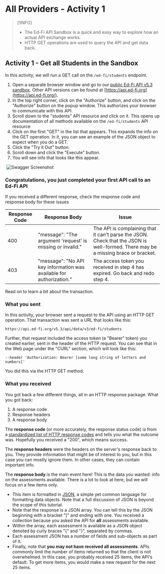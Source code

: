 # All Providers - Activity 1

> [!INFO]
>
> * The Ed-Fi API Sandbox is a quick and easy way to explore how an actual API exchange works.
> * HTTP GET operations are used to query the API and get data back.

## Activity 1 - Get all Students in the Sandbox

In this activity, we will run a GET call on the `/ed-fi/students` endpoint.

1. Open a separate browser window and go to our [public Ed-Fi API v5.3 sandbox](https://api.ed-fi.org/v5.3/docs/swagger/index.html?urls.primaryName=Resources). Other API versions can be found at [https://api.ed-fi.org](https://api.ed-fi.org/).
2. In the top right corner, click on the "Authorize" button, and click on the "Authorize" button on the popup window. This authorizes your browser to communicate with this API.
3. Scroll down to the "students" API resource and click on it. This opens up documentation of all methods available on the `/ed-fi/students` API resource
4. Click on the first "GET" in the list that appears. This expands the info on the GET operation. In it, you can see an example of the JSON object to expect when you do a GET.
5. Click the "Try it Out" button.
6. Scroll down and click the "Execute" button.
7. You will see info that looks like this appear.

 ![Swagger Screenshot](https://edfi.atlassian.net/wiki/download/thumbnails/22907812/Screen%20Shot%202022-08-01%20at%204.09.33%20PM.png?version=1&modificationDate=1660667877247&cacheVersion=1&api=v2&width=1178&height=800)

### Congratulations, you just completed your first API call to an Ed-Fi API

If you received a different response, check the response code and response body for these issues

| Response Code | Response Body | Issue |
| --- | --- | --- |
| 400 | "message": "The argument 'request' is missing or invalid." | The API is complaining that it can't parse the JSON. Check that the JSON is well-formed. There may be a missing brace or bracket. |
| 403 | "message": "No API key information was available for authorization." | The access token you received in step 4 has expired. Go back and redo step 4. |

Read on to learn a bit about the transaction.

### What you sent

In this activity, your browser sent a request to the API using an HTTP GET operation. That transaction was sent a URL that looks like this:

```link
https://api.ed-fi.org/v5.3/api/data/v3/ed-fi/students
```

Further, that request included the access token (a "Bearer" token) you created earlier, sent in the header of the HTTP request. You can see that in the Web page under the "CURL" section, which will look like this:

```curl
--header 'Authorization: Bearer [some long string of letters and numbers]'
```

You did this via the HTTP GET method.

### What you received

You got back a few different things, all in an HTTP response package. What you got back:

1. A response code
2. Response headers
3. A response body

The **response code** (or more accurately, the response status code) is from a [standardized list of HTTP response codes](https://en.wikipedia.org/wiki/List_of_HTTP_status_codes) and tells you what the outcome was. Hopefully you received a "200", which means success.

The **response headers** were the headers on the server's response back to you. They provide information that might be of interest to you, but in this case you can mostly ignore them. In other cases, they can contain important info.

The **response body** is the main event here! This is the data you wanted: info on the assessments available. There is a lot to look at here, but we will focus on a few items only.

* This item is formatted in [JSON](https://en.wikipedia.org/wiki/JSON), a simple yet common language for formatting data objects. Note that a full discussion of JSON is beyond the scope of this tutorial.
* Note that the response is a JSON array. You can tell this by the JSON beginning with a bracket "\[" and ending with one. You received a collection because you asked the API for **all** assessments available.
* Within the array, each assessment is available as a JSON object denoted by curly braces "{" and "}", separated by commas.
* Each assessment JSON has a number of fields and sub-objects as part of it.
* Finally, note that **you may not have received all assessments**. APIs commonly limit the number of items returned so that the client is not overwhelmed. In this case, you probably received 25 items, the API's default. To get more items, you would make a new request for the next 25 items.
